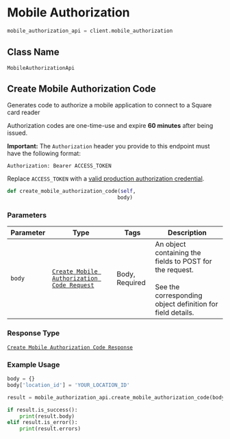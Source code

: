 # Mobile Authorization

```python
mobile_authorization_api = client.mobile_authorization
```

## Class Name

`MobileAuthorizationApi`

## Create Mobile Authorization Code

Generates code to authorize a mobile application to connect to a Square card reader

Authorization codes are one-time-use and expire __60 minutes__ after being issued.

__Important:__ The `Authorization` header you provide to this endpoint must have the following format:

```
Authorization: Bearer ACCESS_TOKEN
```

Replace `ACCESS_TOKEN` with a [valid production authorization credential](https://docs.connect.squareup.com/get-started#step-4-understand-the-different-application-credentials).

```python
def create_mobile_authorization_code(self,
                                    body)
```

### Parameters

| Parameter | Type | Tags | Description |
|  --- | --- | --- | --- |
| `body` | [`Create Mobile Authorization Code Request`](/doc/models/create-mobile-authorization-code-request.md) | Body, Required | An object containing the fields to POST for the request.<br><br>See the corresponding object definition for field details. |

### Response Type

[`Create Mobile Authorization Code Response`](/doc/models/create-mobile-authorization-code-response.md)

### Example Usage

```python
body = {}
body['location_id'] = 'YOUR_LOCATION_ID'

result = mobile_authorization_api.create_mobile_authorization_code(body)

if result.is_success():
    print(result.body)
elif result.is_error():
    print(result.errors)
```

